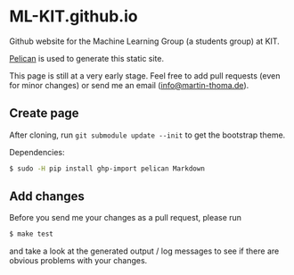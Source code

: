 # ML-KIT.github.io

Github website for the Machine Learning Group (a students group) at KIT.

[Pelican](http://docs.getpelican.com/) is used to generate this static site.

This page is still at a very early stage. Feel free to add pull requests
(even for minor changes) or send me an email (info@martin-thoma.de).


## Create page

After cloning, run `git submodule update --init` to get the bootstrap theme.

Dependencies:

```bash
$ sudo -H pip install ghp-import pelican Markdown
```

## Add changes

Before you send me your changes as a pull request, please run

```bash
$ make test
```

and take a look at the generated output / log messages to see if there are
obvious problems with your changes.